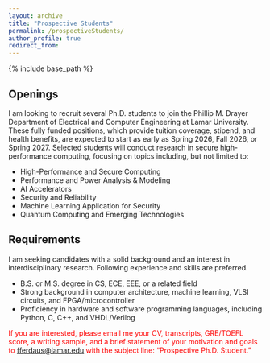 ```yaml
---
layout: archive
title: "Prospective Students"
permalink: /prospectiveStudents/
author_profile: true
redirect_from:
---
```


{% include base_path %}

## Openings

I am looking to recruit several Ph.D. students to join the Phillip M. Drayer Department of Electrical and Computer Engineering at Lamar University. These fully funded positions, which provide tuition coverage, stipend, and health benefits, are expected to start as early as Spring 2026, Fall 2026, or Spring 2027. Selected students will conduct research in secure high-performance computing, focusing on topics including, but not limited to:

- High-Performance and Secure Computing
- Performance and Power Analysis & Modeling
- AI Accelerators
- Security and Reliability
- Machine Learning Application for Security
- Quantum Computing and Emerging Technologies


## Requirements

I am seeking candidates with a solid background and an interest in interdisciplinary research. Following experience and skills are preferred.

- B.S. or M.S. degree in CS, ECE, EEE, or a related field
- Strong background in computer architecture, machine learning, VLSI circuits, and FPGA/microcontroller
- Proficiency in hardware and software programming languages, including Python, C, C++, and VHDL/Verilog


<span style="color:red">If you are interested, please email me your CV, transcripts, GRE/TOEFL score, a writing sample, and a brief statement of your motivation and goals to [fferdaus@lamar.edu](fferdaus@lamar.edu) with the subject line: “Prospective Ph.D. Student.”</span>



